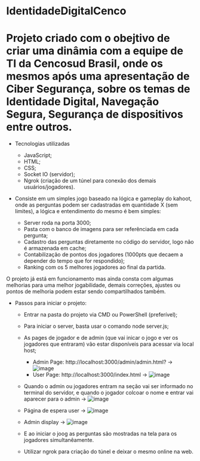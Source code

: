 ﻿# IdentidadeDigitalCenco

# Projeto criado com o obejtivo de criar uma dinâmia com a equipe de TI da Cencosud Brasil, onde os mesmos após uma apresentação de Ciber Segurança, sobre os temas de Identidade Digital, Navegação Segura, Segurança de dispositivos entre outros.

- Tecnologias utilizadas
  - JavaScript;
  - HTML;
  - CSS;
  - Socket IO (servidor);
  - Ngrok (criação de um túnel para conexão dos demais usuários/jogadores).


 
- Consiste em um simples jogo baseado na lógica e gameplay do kahoot, onde as perguntas podem ser cadastradas em quantidade X (sem limites), a lógica e entendimento do mesmo é bem simples:
  - Server roda na porta 3000;
  - Pasta com o banco de imagens para ser referênciada em cada pergunta;
  - Cadastro das perguntas diretamente no código do servidor, logo não é armazenada em cache;
  - Contabilização de pontos dos jogadores (1000pts que decaem a depender do tempo que for respondido);
  - Ranking com os 5 melhores jogadores ao final da partida.

O projeto já está em funcionamento mas ainda consta com algumas melhorias para uma melhor jogabilidade, demais correções, ajustes ou pontos de melhoria podem estar sendo compartilhados também.

- Passos para iniciar o projeto:
  - Entrar na pasta do projeto via CMD ou PowerShell (preferível);
  - Para iniciar o server, basta usar o comando node server.js;
  - As pages de jogador e de admin (que vai inicar o jogo e ver os jogadores que entraram) vão estar disponíveis para acessar via local host;
    - Admin Page: http://localhost:3000/admin/admin.html? -> ![image](https://github.com/user-attachments/assets/5c0198cc-a0dd-4f9d-aeb2-3aca41902fd8)
    - User Page: http://localhost:3000/index.html -> ![image](https://github.com/user-attachments/assets/b5bfe029-7257-406b-baef-5f3698057038)
  - Quando o admin ou jogadores entram na seção vai ser informado no terminal do servidor, e quando o jogador colcoar o nome e entrar vai aparecer para o admin -> ![image](https://github.com/user-attachments/assets/da14dfa8-ea79-4bff-926a-760ea9b4e47f)
  - Página de espera user -> ![image](https://github.com/user-attachments/assets/f18b3780-f936-4620-ad66-542af7c3de12)
  - Admin display -> ![image](https://github.com/user-attachments/assets/714712bb-5a31-4bf8-8ea0-9b2827601e57)
 
  - E ao iniciar o joog as perguntas são mostradas na tela para os jogadores simultanêamente.
  - Utilizar ngrok para criação do túnel e deixar o mesmo online na web.
